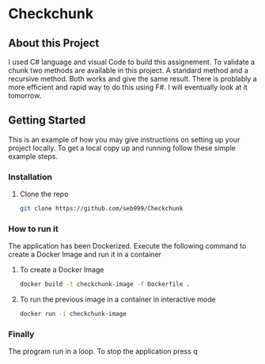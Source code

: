 # Checkchunk

<!-- ABOUT THE PROJECT -->
## About this Project
I used C# language and visual Code to build this assignement. To validate a chunk two methods are available in this project. A standard method and a recursive method.
Both works and give the same result. There is problably a more efficient and rapid way to do this using F#. I will eventually look at it tomorrow.

<!-- GETTING STARTED -->
## Getting Started

This is an example of how you may give instructions on setting up your project locally.
To get a local copy up and running follow these simple example steps.

### Installation

1. Clone the repo
   ```sh
   git clone https://github.com/seb999/Checkchunk
   ```

### How to run it
The application has been Dockerized. Execute the following command to create a Docker Image and run it in a container

1. To create a Docker Image
   ```sh
   docker build -t checkchunk-image -f Dockerfile .
   ```

2. To run the previous image in a container in interactive mode
   ```sh
   docker run -i checkchunk-image 
   ```
### Finally
The program run in a loop. To stop the application press q




